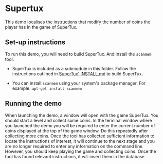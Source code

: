 # Supertux
This demo localises the instructions that modify the number of coins the player has in the game of SuperTux.

## Set-up instructions
To run this demo, you will need to build SuperTux. And install the `scanmem` tool.

* SuperTux is included as a submodule in this folder. Follow the instructions outlined in [SuperTux' INSTALL.md](supertux/INSTALL.md) to build SuperTux.

* You can install `scanmem` using your system's package manager. For example: `apt-get install scanmem`

## Running the demo

When launching the demo, a window will open with the game SuperTux.
You should start a level and collect some coins.
In the terminal window where you launched the demo you will be required to enter the current number of coins displayed at the top of the game window.
Do this repeatedly after collecting more coins.
Once the tool has collected sufficient information to locate the instructions of interest, it will continue to the next stage and you are no longer required to enter any information on the command line.
However, you should keep playing the game and collecting coins.
Once the tool has found relevant instructions, it will insert them in the database.